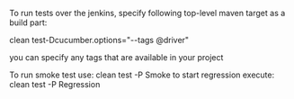 To run tests over the jenkins, specify following top-level maven target as a build part:

clean test-Dcucumber.options="--tags @driver"

you can specify any tags that are available in your project

To run smoke test use:
clean test -P Smoke
to start regression execute:
clean test -P Regression